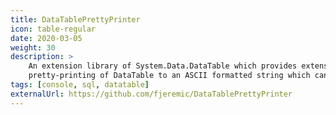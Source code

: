 ```yaml
---
title: DataTablePrettyPrinter
icon: table-regular
date: 2020-03-05
weight: 30
description: >
    An extension library of System.Data.DataTable which provides extension methods for fully customizable 
    pretty-printing of DataTable to an ASCII formatted string which can be displayed on the console or any text buffer.
tags: [console, sql, datatable]
externalUrl: https://github.com/fjeremic/DataTablePrettyPrinter
---
```

